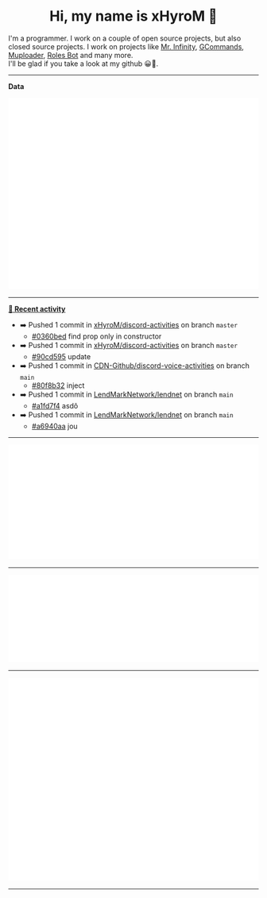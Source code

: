 <p align="center">
    <!-- <img src="https://avatars.githubusercontent.com/u/56601352" width="192" alt="hyro's pfp" /> -->
    <h1 align="center">Hi, my name is xHyroM 👋</h1>
</p>

I'm a programmer. I work on a couple of open source projects, but also closed source projects. I work on projects like [Mr. Infinity](https://discord.com/oauth2/authorize?client_id=720321585625694239&scope=bot%20applications.commands&permissions=8&redirect_uri=https://blobs.gq/imanager&prompt=consent&response_type=code), [GCommands](https://github.com/Garlic-Team/GCommands), [Muploader](https://github.com/xHyroM/Muploder), [Roles Bot](https://github.com/xHyroM/roles-bot) and many more.  
I'll be glad if you take a look at my github 😀👀.

___
**Data**

<img src="https://github.com/xHyroM/xHyroM/blob/master/.cache/base.svg">

___

**[📰 Recent activity](https://github.com/xHyroM)**
* ➡️ Pushed 1 commit in [xHyroM/discord-activities](https://github.com/xHyroM/discord-activities) on branch `master`
  * [#0360bed](https://github.com/xHyroM/discord-activities/commit/0360bed) find prop only in constructor
* ➡️ Pushed 1 commit in [xHyroM/discord-activities](https://github.com/xHyroM/discord-activities) on branch `master`
  * [#90cd595](https://github.com/xHyroM/discord-activities/commit/90cd595) update
* ➡️ Pushed 1 commit in [CDN-Github/discord-voice-activities](https://github.com/CDN-Github/discord-voice-activities) on branch `main`
  * [#80f8b32](https://github.com/CDN-Github/discord-voice-activities/commit/80f8b32) inject
* ➡️ Pushed 1 commit in [LendMarkNetwork/lendnet](https://github.com/LendMarkNetwork/lendnet) on branch `main`
  * [#a1fd7f4](https://github.com/LendMarkNetwork/lendnet/commit/a1fd7f4) asdô
* ➡️ Pushed 1 commit in [LendMarkNetwork/lendnet](https://github.com/LendMarkNetwork/lendnet) on branch `main`
  * [#a6940aa](https://github.com/LendMarkNetwork/lendnet/commit/a6940aa) jou


___

<img src="https://github.com/xHyroM/xHyroM/blob/master/.cache/isocalendar.svg">

___

<img src="https://github.com/xHyroM/xHyroM/blob/master/.cache/languages.svg">

___

<img src="https://github.com/xHyroM/xHyroM/blob/master/.cache/achievements.svg">

___
